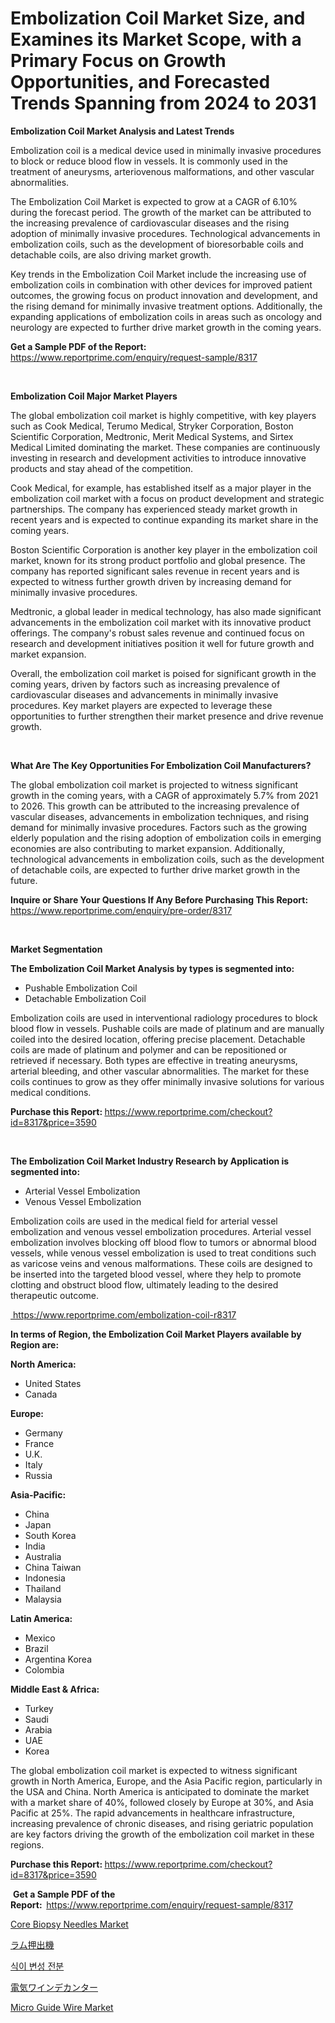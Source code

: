 <p><h1>Embolization Coil Market Size, and Examines its Market Scope, with a Primary Focus on Growth Opportunities, and Forecasted Trends Spanning from 2024 to 2031</h1></p><p><strong>Embolization Coil Market Analysis and Latest Trends</strong></p>
<p><p>Embolization coil is a medical device used in minimally invasive procedures to block or reduce blood flow in vessels. It is commonly used in the treatment of aneurysms, arteriovenous malformations, and other vascular abnormalities.</p><p>The Embolization Coil Market is expected to grow at a CAGR of 6.10% during the forecast period. The growth of the market can be attributed to the increasing prevalence of cardiovascular diseases and the rising adoption of minimally invasive procedures. Technological advancements in embolization coils, such as the development of bioresorbable coils and detachable coils, are also driving market growth.</p><p>Key trends in the Embolization Coil Market include the increasing use of embolization coils in combination with other devices for improved patient outcomes, the growing focus on product innovation and development, and the rising demand for minimally invasive treatment options. Additionally, the expanding applications of embolization coils in areas such as oncology and neurology are expected to further drive market growth in the coming years.</p></p>
<p><strong>Get a Sample PDF of the Report:&nbsp;</strong> <a href="https://www.reportprime.com/enquiry/request-sample/8317">https://www.reportprime.com/enquiry/request-sample/8317</a></p>
<p>&nbsp;</p>
<p><strong>Embolization Coil Major Market Players</strong></p>
<p><p>The global embolization coil market is highly competitive, with key players such as Cook Medical, Terumo Medical, Stryker Corporation, Boston Scientific Corporation, Medtronic, Merit Medical Systems, and Sirtex Medical Limited dominating the market. These companies are continuously investing in research and development activities to introduce innovative products and stay ahead of the competition.</p><p>Cook Medical, for example, has established itself as a major player in the embolization coil market with a focus on product development and strategic partnerships. The company has experienced steady market growth in recent years and is expected to continue expanding its market share in the coming years.</p><p>Boston Scientific Corporation is another key player in the embolization coil market, known for its strong product portfolio and global presence. The company has reported significant sales revenue in recent years and is expected to witness further growth driven by increasing demand for minimally invasive procedures.</p><p>Medtronic, a global leader in medical technology, has also made significant advancements in the embolization coil market with its innovative product offerings. The company's robust sales revenue and continued focus on research and development initiatives position it well for future growth and market expansion.</p><p>Overall, the embolization coil market is poised for significant growth in the coming years, driven by factors such as increasing prevalence of cardiovascular diseases and advancements in minimally invasive procedures. Key market players are expected to leverage these opportunities to further strengthen their market presence and drive revenue growth.</p></p>
<p>&nbsp;</p>
<p><strong>What Are The Key Opportunities For Embolization Coil Manufacturers?</strong></p>
<p><p>The global embolization coil market is projected to witness significant growth in the coming years, with a CAGR of approximately 5.7% from 2021 to 2026. This growth can be attributed to the increasing prevalence of vascular diseases, advancements in embolization techniques, and rising demand for minimally invasive procedures. Factors such as the growing elderly population and the rising adoption of embolization coils in emerging economies are also contributing to market expansion. Additionally, technological advancements in embolization coils, such as the development of detachable coils, are expected to further drive market growth in the future.</p></p>
<p><strong>Inquire or Share Your Questions If Any Before Purchasing This Report:</strong> <a href="https://www.reportprime.com/enquiry/pre-order/8317">https://www.reportprime.com/enquiry/pre-order/8317</a></p>
<p>&nbsp;</p>
<p><strong>Market Segmentation</strong></p>
<p><strong>The Embolization Coil Market Analysis by types is segmented into:</strong></p>
<p><ul><li>Pushable Embolization Coil</li><li>Detachable Embolization Coil</li></ul></p>
<p><p>Embolization coils are used in interventional radiology procedures to block blood flow in vessels. Pushable coils are made of platinum and are manually coiled into the desired location, offering precise placement. Detachable coils are made of platinum and polymer and can be repositioned or retrieved if necessary. Both types are effective in treating aneurysms, arterial bleeding, and other vascular abnormalities. The market for these coils continues to grow as they offer minimally invasive solutions for various medical conditions.</p></p>
<p><strong>Purchase this Report:&nbsp;</strong><a href="https://www.reportprime.com/checkout?id=8317&price=3590">https://www.reportprime.com/checkout?id=8317&price=3590</a></p>
<p>&nbsp;</p>
<p><strong>The Embolization Coil Market Industry Research by Application is segmented into:</strong></p>
<p><ul><li>Arterial Vessel Embolization</li><li>Venous Vessel Embolization</li></ul></p>
<p><p>Embolization coils are used in the medical field for arterial vessel embolization and venous vessel embolization procedures. Arterial vessel embolization involves blocking off blood flow to tumors or abnormal blood vessels, while venous vessel embolization is used to treat conditions such as varicose veins and venous malformations. These coils are designed to be inserted into the targeted blood vessel, where they help to promote clotting and obstruct blood flow, ultimately leading to the desired therapeutic outcome.</p></p>
<p><a href="https://www.reportprime.com/embolization-coil-r8317">&nbsp;https://www.reportprime.com/embolization-coil-r8317</a></p>
<p><strong>In terms of Region, the Embolization Coil Market Players available by Region are:</strong></p>
<p>
    <p> <strong> North America: </strong>
        <ul>
            <li>United States</li>
            <li>Canada</li>
        </ul>
        </p> 
    <p> <strong> Europe: </strong>
        <ul>
            <li>Germany</li>
            <li>France</li>
            <li>U.K.</li>
            <li>Italy</li>
            <li>Russia</li>
        </ul>
        </p> 
    <p> <strong> Asia-Pacific: </strong>
        <ul>
            <li>China</li>
            <li>Japan</li>
            <li>South Korea</li>
            <li>India</li>
            <li>Australia</li>
            <li>China Taiwan</li>
            <li>Indonesia</li>
            <li>Thailand</li>
            <li>Malaysia</li>
        </ul>
        </p> 
    <p> <strong> Latin America: </strong>
        <ul>
            <li>Mexico</li>
            <li>Brazil</li>
            <li>Argentina Korea</li>
            <li>Colombia</li>
        </ul>
        </p> 
    <p> <strong> Middle East & Africa: </strong>
        <ul>
            <li>Turkey</li>
            <li>Saudi</li>
            <li>Arabia</li>
            <li>UAE</li>
            <li>Korea</li>
        </ul>
    </p>
    </p>
<p><p>The global embolization coil market is expected to witness significant growth in North America, Europe, and the Asia Pacific region, particularly in the USA and China. North America is anticipated to dominate the market with a market share of 40%, followed closely by Europe at 30%, and Asia Pacific at 25%. The rapid advancements in healthcare infrastructure, increasing prevalence of chronic diseases, and rising geriatric population are key factors driving the growth of the embolization coil market in these regions.</p></p>
<p><strong>Purchase this Report: </strong><a href="https://www.reportprime.com/checkout?id=8317&price=3590">https://www.reportprime.com/checkout?id=8317&price=3590</a></p>
<p>&nbsp;<strong>Get a Sample PDF of the Report:&nbsp;&nbsp;</strong><a href="https://www.reportprime.com/enquiry/request-sample/8317">https://www.reportprime.com/enquiry/request-sample/8317</a></p>
<p><strong></strong></p>
<p><p><a href="https://github.com/RyleeBauch2023/Market-Research-Report-List-1/blob/main/core-biopsy-needles-market.md">Core Biopsy Needles Market</a></p><p><a href="https://github.com/FrancoWeber2023/Market-Research-Report-List-1/blob/main/488410877216.md">ラム押出機</a></p><p><a href="https://github.com/WilburKihn5676/Market-Research-Report-List-1/blob/main/730087883654.md">식이 변성 전분</a></p><p><a href="https://github.com/LuzHills1972/Market-Research-Report-List-1/blob/main/624824877217.md">電気ワインデカンター</a></p><p><a href="https://github.com/AndreanneHane2023/Market-Research-Report-List-1/blob/main/micro-guide-wire-market.md">Micro Guide Wire Market</a></p></p>